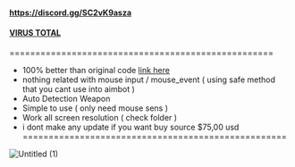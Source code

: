 #### https://discord.gg/SC2vK9asza
#### [VIRUS TOTAL](https://www.virustotal.com/gui/file/7511a90dac3fd6a2fd9ad3fcc164bfb92e780c895039409714610ba1546fadef)
===================================================
- 100% better than original code [link here](https://github.com/hackersense/Reimu)
- nothing related with mouse input / mouse_event ( using safe method that you cant use into aimbot )
- Auto Detection Weapon
- Simple to use ( only need mouse sens )
- Work all screen resolution ( check folder )
- i dont make any update if you want buy source $75,00 usd
===================================================

![Untitled (1)](https://github.com/user-attachments/assets/7f05951f-e8f0-4bc4-99d5-0c02ccfbfbaa)
